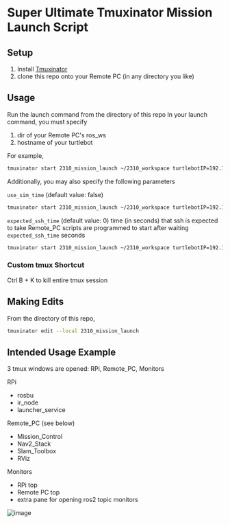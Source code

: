 # Super Ultimate Tmuxinator Mission Launch Script

## Setup
1. Install [Tmuxinator](https://github.com/tmuxinator/tmuxinator)
2. clone this repo onto your Remote PC (in any directory you like)


## Usage
Run the launch command from the directory of this repo
In your launch command, you must specify 
 1. dir of your Remote PC's ros_ws
 2. hostname of your turtlebot

For example, 
```bash
tmuxinator start 2310_mission_launch ~/2310_workspace turtlebotIP=192.168.1.1
```

Additionally, you may also specify the following parameters 

```use_sim_time``` (default value: false)
```bash
tmuxinator start 2310_mission_launch ~/2310_workspace turtlebotIP=192.168.1.1 use_sim_time=True
```

```expected_ssh_time``` (default value: 0)
time (in seconds) that ssh is expected to take
Remote_PC scripts are programmed to start after waiting ```expected_ssh_time``` seconds
```bash
tmuxinator start 2310_mission_launch ~/2310_workspace turtlebotIP=192.168.1.1 expected_ssh_time=10
```

### Custom tmux Shortcut
Ctrl B + K to kill entire tmux session


## Making Edits
From the directory of this repo, 
```bash
tmuxinator edit --local 2310_mission_launch
```


## Intended Usage Example
3 tmux windows are opened: RPi, Remote_PC, Monitors

RPi
 - rosbu
 - ir_node
 - launcher_service

Remote_PC (see below)
 - Mission_Control
 - Nav2_Stack
 - Slam_Toolbox
 - RViz

Monitors
 - RPi top
 - Remote PC top
 - extra pane for opening ros2 topic monitors

![image](https://github.com/user-attachments/assets/f2d3b5cf-ad08-453e-87c0-cd918de827fb)


